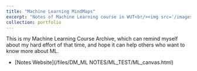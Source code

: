 ```yaml
---
title: "Machine Learning MindMaps"
excerpt: "Notes of Machine Learning course in WUT<br/><img src='/images/Machine_Learning_MindMaps.png'>"
collection: portfolio
---
```


This is my Machine Learning Course Archive, which can remind myself about my hard effort of that time, and hope it can help others who want to know more about ML.

- [Notes Website](/files/DM_ML NOTES/ML_TEST/ML_canvas.html)
